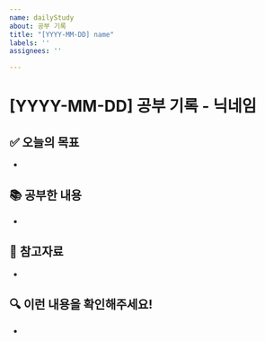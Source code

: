 ```yaml
---
name: dailyStudy
about: 공부 기록
title: "[YYYY-MM-DD] name"
labels: ''
assignees: ''

---
```


# [YYYY-MM-DD] 공부 기록 - 닉네임

## ✅ 오늘의 목표
- 

## 📚 공부한 내용
- 

## 📎 참고자료
- 

## 🔍 이런 내용을 확인해주세요!
-
